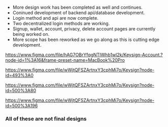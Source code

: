 * More design work has been completed as well and continues.
* Coninued development of backend api/database development.
* Login method and api are now complete.
* Two decentralized login methods are working.
* Signup, wallet, account, privacy, delete account pages are currently being worked on.
* More scope has been reworked as we go along as this is cutting edge development.

https://www.figma.com/file/hAG7OBrYfqgNTIWhb1wl2k/Keysign-Account.?node-id=1%3A16&frame-preset-name=MacBook%20Pro

https://www.figma.com/file/wWjtQFSZArtnxY3cphMi7o/Keysign?node-id=493%3A0

https://www.figma.com/file/wWjtQFSZArtnxY3cphMi7o/Keysign?node-id=500%3A80

https://www.figma.com/file/wWjtQFSZArtnxY3cphMi7o/Keysign?node-id=500%3A196

### All of these are not final designs
